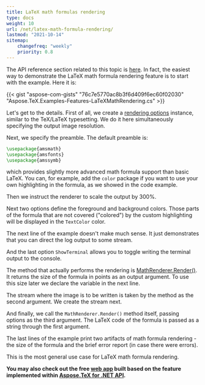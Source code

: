 ```yaml
---
title: LaTeX math formulas rendering
type: docs
weight: 10
url: /net/latex-math-formula-rendering/
lastmod: "2021-10-14"
sitemap:
    changefreq: "weekly"
    priority: 0.8
---
```


The API reference section related to this topic is [here](https://apireference.aspose.com/tex/net/aspose.tex.features). In fact, the easiest way to demonstrate the LaTeX math formula rendering feature is to start with the example. Here it is:

{{< gist "aspose-com-gists" "76c7e5770ac8b3f6d409f6ec60f02030" "Aspose.TeX.Examples-Features-LaTeXMathRendering.cs" >}}

Let's get to the details. First of all, we create a [rendering options](https://apireference.aspose.com/tex/net/aspose.tex.features/mathrendereroptions) instance, similar to the TeX/LaTeX typesetting. We do it here simultaneously specifying the output image resolution.

Next, we specify the preamble. The default preamble is:
```tex
\usepackage{amsmath}
\usepackage{amsfonts}
\usepackage{amssymb}
```
which provides slightly more advanced math formula support than basic LaTeX. You can, for example, add the `color` package if you want to use your own highlighting in the formula, as we showed in the code example.

Then we instruct the renderer to scale the output by 300%.

Next two options define the foreground and background colors. Those parts of the formula that are not covered ("colored") by the custom highlighting will be displayed in the `TextColor` color.

The next line of the example doesn't make much sense. It just demonstrates that you can direct the log output to some stream.

And the last option `ShowTerminal` allows you to toggle writing the terminal output to the console.

The method that actually performs the rendering is [MathRenderer.Render()](https://apireference.aspose.com/tex/net/aspose.tex.features/mathrenderer/methods/render). It returns the size of the formula in points as an output argument. To use this size later we declare the variable in the next line.

The stream where the image is to be written is taken by the method as the second argument. We create the stream next.

And finally, we call the `MathRenderer.Render()` method itself, passing options as the third argument. The LaTeX code of the formula is passed as a string through the first argument.

The last lines of the example print two artifacts of math formula rendering - the size of the formula and the brief error report (in case there were errors).

This is the most general use case for LaTeX math formula rendering.

**You may also check out the free [web app](https://products.aspose.app/tex/mathrenderer) built based on the feature implemented within [Aspose.TeX for .NET API](https://products.aspose.com/tex/net/).**